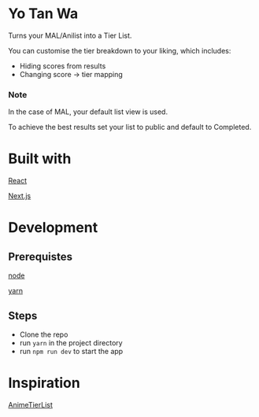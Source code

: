 # Yo Tan Wa

Turns your MAL/Anilist into a Tier List.

You can customise the tier breakdown to your liking, which includes:
- Hiding scores from results
- Changing score -> tier mapping


### Note

In the case of MAL, your default list view is used. 

To achieve the best results set your list to public and default to Completed.

# Built with
[React](https://reactjs.org/)

[Next.js](https://nextjs.org/)


# Development
## Prerequistes
[node](https://nodejs.org/en/)

[yarn](https://yarnpkg.com/)

## Steps
- Clone the repo
- run `yarn` in the project directory
- run `npm run dev` to start the app

# Inspiration
[AnimeTierList](https://github.com/Qnnie/AnimeTierList)
